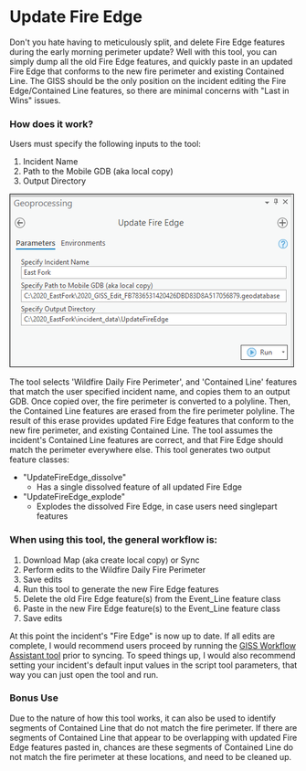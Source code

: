 # Update Fire Edge

Don't you hate having to meticulously split, and delete Fire Edge features during the early morning perimeter update? Well with this tool, you can simply dump all the old Fire Edge features, and quickly paste in an updated Fire Edge that conforms to the new fire perimeter and existing Contained Line. The GISS should be the only position on the incident editing the Fire Edge/Contained Line features, so there are minimal concerns with "Last in Wins" issues.

### How does it work?

Users must specify the following inputs to the tool:
1. Incident Name
2. Path to the Mobile GDB (aka local copy)
3. Output Directory

![screenshot_UpdateFireEdge_1.png](/docs/screenshot_UpdateFireEdge_1.png?raw=true)


The tool selects 'Wildfire Daily Fire Perimeter', and 'Contained Line' features that match the user specified incident name, and copies them to an output GDB. Once copied over, the fire perimeter is converted to a polyline. Then, the Contained Line features are erased from the fire perimeter polyline. The result of this erase provides updated Fire Edge features that conform to the new fire perimeter, and existing Contained Line. The tool assumes the incident's Contained Line features are correct, and that Fire Edge should match the perimeter everywhere else. This tool generates two output feature classes:

- "UpdateFireEdge_dissolve"
    - Has a single dissolved feature of all updated Fire Edge
- "UpdateFireEdge_explode"
    - Explodes the dissolved Fire Edge, in case users need singlepart features

### When using this tool, the general workflow is:
1. Download Map (aka create local copy) or Sync
2. Perform edits to the Wildfire Daily Fire Perimeter
3. Save edits
4. Run this tool to generate the new Fire Edge features
6. Delete the old Fire Edge feature(s) from the Event_Line feature class
7. Paste in the new Fire Edge feature(s) to the Event_Line feature class
8. Save edits

At this point the incident's "Fire Edge" is now up to date. If all edits are complete, I would recommend users proceed by running the [GISS Workflow Assistant tool](/docs/README_GISSWorkflowAssistant.md) prior to syncing. To speed things up, I would also recommend setting your incident's default input values in the script tool parameters, that way you can just open the tool and run.

### Bonus Use
Due to the nature of how this tool works, it can also be used to identify segments of Contained Line that do not match the fire perimeter. If there are segments of Contained Line that appear to be overlapping with updated Fire Edge features pasted in, chances are these segments of Contained Line do not match the fire perimeter at these locations, and need to be cleaned up.
